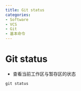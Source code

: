 ```yaml
---
title: Git status
categories:
- Software
- VCS
- Git
- 基本命令
---
```

# Git status

- 查看当前工作区与暂存区的状态

 ```shell
 git status
 ```

